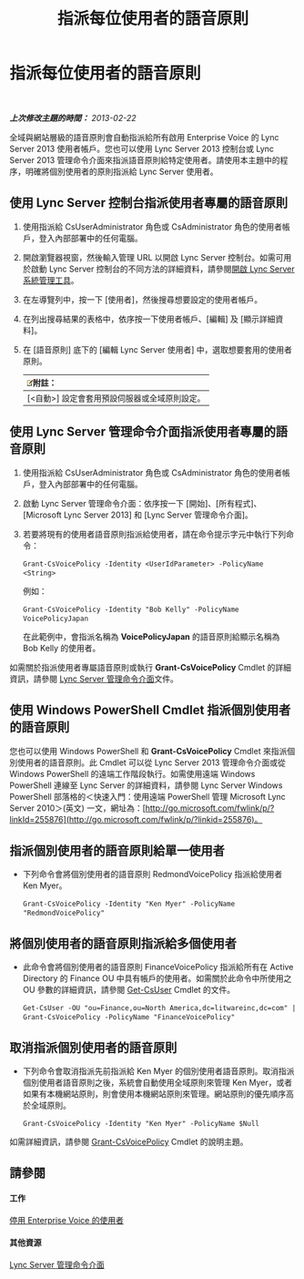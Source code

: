 ﻿---
title: 指派每位使用者的語音原則
TOCTitle: 指派每位使用者的語音原則
ms:assetid: 9ee47ee7-1030-43b8-a4dc-bf685ea24659
ms:mtpsurl: https://technet.microsoft.com/zh-tw/library/JJ688155(v=OCS.15)
ms:contentKeyID: 49890231
ms.date: 08/10/2015
mtps_version: v=OCS.15
ms.translationtype: HT
---

# 指派每位使用者的語音原則

 

_**上次修改主題的時間：** 2013-02-22_

全域與網站層級的語音原則會自動指派給所有啟用 Enterprise Voice 的 Lync Server 2013 使用者帳戶。您也可以使用 Lync Server 2013 控制台或 Lync Server 2013 管理命令介面來指派語音原則給特定使用者。請使用本主題中的程序，明確將個別使用者的原則指派給 Lync Server 使用者。

## 使用 Lync Server 控制台指派使用者專屬的語音原則

1.  使用指派給 CsUserAdministrator 角色或 CsAdministrator 角色的使用者帳戶，登入內部部署中的任何電腦。

2.  開啟瀏覽器視窗，然後輸入管理 URL 以開啟 Lync Server 控制台。如需可用於啟動 Lync Server 控制台的不同方法的詳細資料，請參閱[開啟 Lync Server 系統管理工具](lync-server-2013-open-lync-server-administrative-tools.md)。

3.  在左導覽列中，按一下 \[使用者\]，然後搜尋想要設定的使用者帳戶。

4.  在列出搜尋結果的表格中，依序按一下使用者帳戶、\[編輯\] 及 \[顯示詳細資料\]。

5.  在 \[語音原則\] 底下的 \[編輯 Lync Server 使用者\] 中，選取想要套用的使用者原則。
    
    <table>
    <thead>
    <tr class="header">
    <th><img src="images/Gg398811.note(OCS.15).gif" title="note" alt="note" />附註：</th>
    </tr>
    </thead>
    <tbody>
    <tr class="odd">
    <td>[&lt;自動&gt;] 設定會套用預設伺服器或全域原則設定。</td>
    </tr>
    </tbody>
    </table>


## 使用 Lync Server 管理命令介面指派使用者專屬的語音原則

1.  使用指派給 CsUserAdministrator 角色或 CsAdministrator 角色的使用者帳戶，登入內部部署中的任何電腦。

2.  啟動 Lync Server 管理命令介面：依序按一下 \[開始\]、\[所有程式\]、\[Microsoft Lync Server 2013\] 和 \[Lync Server 管理命令介面\]。

3.  若要將現有的使用者語音原則指派給使用者，請在命令提示字元中執行下列命令：
    
        Grant-CsVoicePolicy -Identity <UserIdParameter> -PolicyName <String>
    
    例如：
    
        Grant-CsVoicePolicy -Identity "Bob Kelly" -PolicyName VoicePolicyJapan
    
    在此範例中，會指派名稱為 **VoicePolicyJapan** 的語音原則給顯示名稱為 Bob Kelly 的使用者。

如需關於指派使用者專屬語音原則或執行 **Grant-CsVoicePolicy** Cmdlet 的詳細資訊，請參閱 [Lync Server 管理命令介面](lync-server-2013-lync-server-management-shell.md)文件。

## 使用 Windows PowerShell Cmdlet 指派個別使用者的語音原則

您也可以使用 Windows PowerShell 和 **Grant-CsVoicePolicy** Cmdlet 來指派個別使用者的語音原則。此 Cmdlet 可以從 Lync Server 2013 管理命令介面或從 Windows PowerShell 的遠端工作階段執行。如需使用遠端 Windows PowerShell 連線至 Lync Server 的詳細資料，請參閱 Lync Server Windows PowerShell 部落格的＜快速入門：使用遠端 PowerShell 管理 Microsoft Lync Server 2010＞(英文) 一文，網址為：[http://go.microsoft.com/fwlink/p/?linkId=255876](http://go.microsoft.com/fwlink/p/?linkid=255876)。

## 指派個別使用者的語音原則給單一使用者

  - 下列命令會將個別使用者的語音原則 RedmondVoicePolicy 指派給使用者 Ken Myer。
    
        Grant-CsVoicePolicy -Identity "Ken Myer" -PolicyName "RedmondVoicePolicy"

## 將個別使用者的語音原則指派給多個使用者

  - 此命令會將個別使用者的語音原則 FinanceVoicePolicy 指派給所有在 Active Directory 的 Finance OU 中具有帳戶的使用者。如需關於此命令中所使用之 OU 參數的詳細資訊，請參閱 [Get-CsUser](get-csuser.md) Cmdlet 的文件。
    
        Get-CsUser -OU "ou=Finance,ou=North America,dc=litwareinc,dc=com" | Grant-CsVoicePolicy -PolicyName "FinanceVoicePolicy"

## 取消指派個別使用者的語音原則

  - 下列命令會取消指派先前指派給 Ken Myer 的個別使用者語音原則。取消指派個別使用者語音原則之後，系統會自動使用全域原則來管理 Ken Myer，或者如果有本機網站原則，則會使用本機網站原則來管理。網站原則的優先順序高於全域原則。
    
        Grant-CsVoicePolicy -Identity "Ken Myer" -PolicyName $Null

如需詳細資訊，請參閱 [Grant-CsVoicePolicy](grant-csvoicepolicy.md) Cmdlet 的說明主題。

## 請參閱

#### 工作

[停用 Enterprise Voice 的使用者](lync-server-2013-disable-a-user-for-enterprise-voice.md)  

#### 其他資源

[Lync Server 管理命令介面](lync-server-2013-lync-server-management-shell.md)

